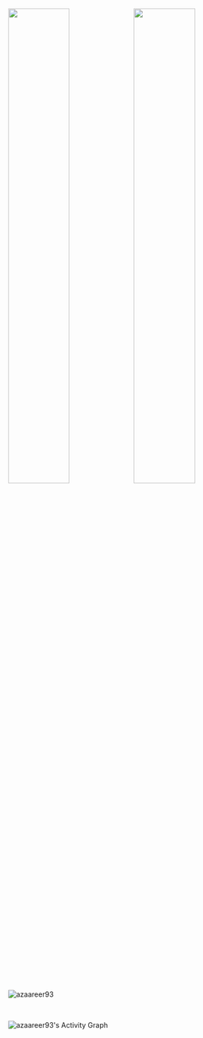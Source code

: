 <br/>
<p align="left">
<a>
<img width="49.5%" src="https://github-readme-stats.vercel.app/api?username=azaareer93&show_icons=true&theme=gruvbox&hide_border=true" />
<img width="49.5%" src="https://github-readme-streak-stats.herokuapp.com/?user=azaareer93&theme=gruvbox&hide_border=true" />
</a>
</p>
<br>

<p><img align="center"
src="https://github-readme-stats.vercel.app/api/top-langs?username=azaareer93&show_icons=true&locale=en&bg_color=0d1117&text_color=ffffff&layout=compact"
alt="azaareer93"
bg_color=#808080/></p>
<br>

![azaareer93's Activity Graph](https://activity-graph.herokuapp.com/graph?username=azaareer93&custom_title=Azaareer93%20Trips's%20Contribution%20Graph&theme=gruvbox&bg_color=282828&hide_border=true&line=d1a01f&point=c58545)
